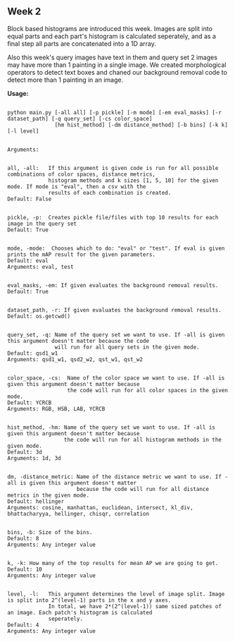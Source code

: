 ## Week 2

Block based histograms are introduced this week. Images are split into equal parts and each part's histogram is calculated seperately, and as a final step all parts are concatenated into a 1D array. 

Also this week's query images have text in them and query set 2 images may have more than 1 painting in a single image. We created morphological operators to detect text boxes and chaned our background removal code to detect more than 1 painting in an image.

<b> Usage: </b> <br>

```

python main.py [-all all] [-p pickle] [-m mode] [-em eval_masks] [-r dataset_path] [-q query_set] [-cs color_space] 
               [hm hist_method] [-dm distance_method] [-b bins] [-k k] [-l level]
                    

Arguments: 


all, -all:   If this argument is given code is run for all possible combinations of color spaces, distance metrics, 
             histogram methods and k sizes [1, 5, 10] for the given mode. If mode is "eval", then a csv with the 
             results of each combination is created.
Default: False


pickle, -p:  Creates pickle file/files with top 10 results for each image in the query set
Default: True


mode, -mode:  Chooses which to do: "eval" or "test". If eval is given prints the mAP result for the given parameters.
Default: eval
Arguments: eval, test


eval_masks, -em: If given evaluates the background removal results.
Default: True
                  

dataset_path, -r: If given evaluates the background removal results.
Default: os.getcwd()
                  
 
query_set, -q: Name of the query set we want to use. If -all is given this argument doesn't matter because the code
               will run for all query sets in the given mode.
Default: qsd1_w1
Arguments: qsd1_w1, qsd2_w2, qst_w1, qst_w2
                  
                  
color_space, -cs:  Name of the color space we want to use. If -all is given this argument doesn't matter because 
                   the code will run for all color spaces in the given mode.
Default: YCRCB
Arguments: RGB, HSB, LAB, YCRCB 


hist_method, -hm: Name of the query set we want to use. If -all is given this argument doesn't matter because
                  the code will run for all histogram methods in the given mode.   
Default: 3d
Arguments: 1d, 3d


dm, -distance_metric: Name of the distance metric we want to use. If -all is given this argument doesn't matter
                      because the code will run for all distance metrics in the given mode.
Default: hellinger
Arguments: cosine, manhattan, euclidean, intersect, kl_div, bhattacharyya, hellinger, chisqr, correlation
                  
                  
bins, -b: Size of the bins.
Default: 8  
Arguments: Any integer value                


k, -k: How many of the top results for mean AP we are going to get. 
Default: 10
Arguments: Any integer value  


level, -l:   This argument determines the level of image split. Image is split into 2^(level-1) parts in the x and y axes. 
             In total, we have 2*(2^(level-1)) same sized patches of an image. Each patch's histogram is calculated 
             seperately.
Default: 4
Arguments: Any integer value  
```
